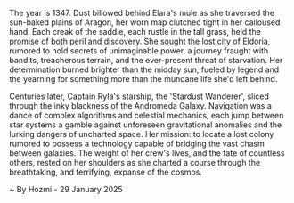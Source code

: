 
The year is 1347.  Dust billowed behind Elara's mule as she traversed the sun-baked plains of Aragon, her worn map clutched tight in her calloused hand.  Each creak of the saddle, each rustle in the tall grass, held the promise of both peril and discovery.  She sought the lost city of Eldoria, rumored to hold secrets of unimaginable power, a journey fraught with bandits, treacherous terrain, and the ever-present threat of starvation.  Her determination burned brighter than the midday sun, fueled by legend and the yearning for something more than the mundane life she'd left behind.

Centuries later, Captain Ryla's starship, the 'Stardust Wanderer', sliced through the inky blackness of the Andromeda Galaxy.  Navigation was a dance of complex algorithms and celestial mechanics, each jump between star systems a gamble against unforeseen gravitational anomalies and the lurking dangers of uncharted space.  Her mission: to locate a lost colony rumored to possess a technology capable of bridging the vast chasm between galaxies. The weight of her crew's lives, and the fate of countless others, rested on her shoulders as she charted a course through the breathtaking, and terrifying, expanse of the cosmos.

~ By Hozmi - 29 January 2025
